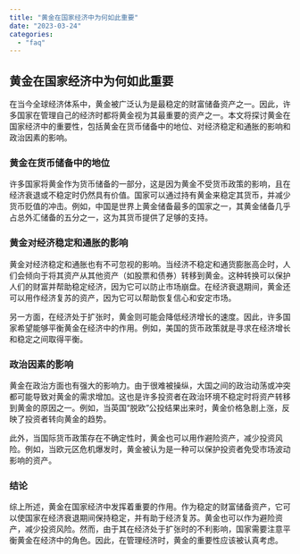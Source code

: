 ```yaml
---
title: "黄金在国家经济中为何如此重要"
date: "2023-03-24"
categories: 
  - "faq"
---
```


## 黄金在国家经济中为何如此重要

在当今全球经济体系中，黄金被广泛认为是最稳定的财富储备资产之一。因此，许多国家在管理自己的经济时都将黄金视为其最重要的资产之一。本文将探讨黄金在国家经济中的重要性，包括黄金在货币储备中的地位、对经济稳定和通胀的影响和政治因素的影响。

### 黄金在货币储备中的地位

许多国家将黄金作为货币储备的一部分，这是因为黄金不受货币政策的影响，且在经济衰退或不稳定时仍然具有价值。国家可以通过持有黄金来稳定其货币，并减少货币贬值的冲击。例如，中国是世界上黄金储备最多的国家之一，其黄金储备几乎占总外汇储备的五分之一，这为其货币提供了足够的支持。

### 黄金对经济稳定和通胀的影响

黄金对经济稳定和通胀也有不可忽视的影响。当经济不稳定和通货膨胀高企时，人们会倾向于将其资产从其他资产（如股票和债券）转移到黄金。这种转换可以保护人们的财富并帮助稳定经济，因为它可以防止市场崩盘。在经济衰退期间，黄金还可以用作经济复苏的资产，因为它可以帮助恢复信心和安定市场。

另一方面，在经济处于扩张时，黄金则可能会降低经济增长的速度。因此，许多国家希望能够平衡黄金在经济中的作用。例如，美国的货币政策就是寻求在经济增长和稳定之间取得平衡。

### 政治因素的影响

黄金在政治方面也有强大的影响力。由于很难被操纵，大国之间的政治动荡或冲突都可能导致对黄金的需求增加。这也是许多投资者在政治环境不稳定时将资产转移到黄金的原因之一。例如，当英国“脱欧”公投结果出来时，黄金价格急剧上涨，反映了投资者转向黄金的趋势。

此外，当国际货币政策存在不确定性时，黄金也可以用作避险资产，减少投资风险。例如，当欧元区危机爆发时，黄金被认为是一种可以保护投资者免受市场波动影响的资产。

### 结论

综上所述，黄金在国家经济中发挥着重要的作用。作为稳定的财富储备资产，它可以使国家在经济衰退期间保持稳定，并有助于经济复苏。黄金也可以作为避险资产，减少投资风险。然而，由于其在经济处于扩张时的不利影响，国家需要注意平衡黄金在经济中的角色。因此，在管理经济时，黄金的重要性应该被认真考虑。
